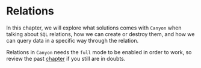 # Relations

In this chapter, we will explore what solutions comes with `Canyon` when talking
about `SQL` relations, how we can create or destroy them, and how we can query
data in a specific way through the relation.

Relations in `Canyon` needs the `full` mode to be enabled in order to work, so review
the past [chapter](..the_final_boss.md) if you still are in doubts.